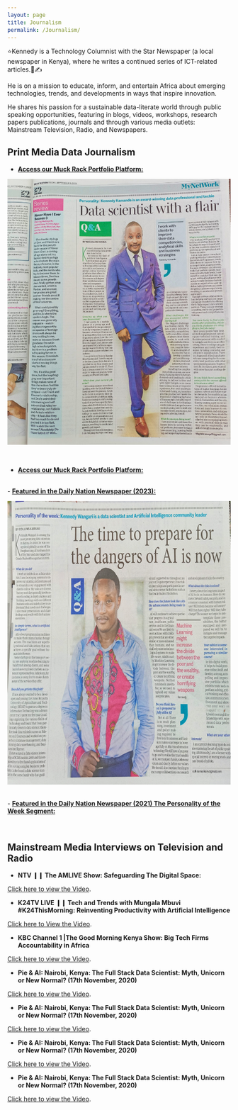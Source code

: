 ```yaml
---
layout: page
title: Journalism
permalink: /Journalism/
---
```


⭐Kennedy is a Technology Columnist with the Star Newspaper (a local newspaper in Kenya), where he writes a continued series of ICT-related articles.📰✍️ 

He is on a mission to educate, inform, and entertain Africa about emerging technologies, trends, and developments in ways that inspire innovation.

He shares his passion for a sustainable data-literate world through public speaking opportunities, featuring in blogs, videos, workshops, research papers publications, journals and through various media outlets: Mainstream Television, Radio, and Newspapers.

## Print Media Data Journalism

-   [**Access our Muck Rack Portfolio Platform:**](https://muckrack.com/kennedykwangari)
  

  <p align="center">
  <img width="750" height="600" src="https://raw.githubusercontent.com/kennedykwangari/kennedykwangari.github.io/master/images/kwangari2022.jpg">
</p>

<br/>

-   [**Access our Muck Rack Portfolio Platform:**](https://muckrack.com/kennedykwangari)


<br> -    [**Featured in the Daily Nation Newspaper (2023):**](https://nation.africa/resource/blob/4209762/73a0a7d1417e0fc14a5e953c14e409b6/weekly-review-34-data.pdf)

  <p align="center">
  <img width="750" height="640" src="https://raw.githubusercontent.com/kennedykwangari/kennedykwangari.github.io/master/images/kwangari2021.jpg">
</p>

<br> -   [**Featured in the Daily Nation Newspaper (2021) The Personality of the Week Segment:**](https://nation.africa/kenya/life-and-style/mynetwork/the-time-to-prepare-for-the-dangers-of-ai-is-now--3264594?fbclid=IwAR1gqlDOwUQad2gQbkVZS7rI9xYkiCcZO6z38eLswj_nvqGXrvQTy0lOz50)

<br/>

## Mainstream Media Interviews on Television and Radio

- **NTV ❙❙ The AMLIVE Show: Safeguarding The Digital Space:**
<p> <a href="https://youtu.be/Dsxx1_0MJeM">Click here to view the Video</a>.</p>

- **K24TV LIVE ❙❙ Tech and Trends with Mungala Mbuvi #K24ThisMorning: Reinventing Productivity with Artificial Intelligence**
<p> <a href="https://www.youtube.com/watch?v=bDqB-weE1n0">Click here to View the Video</a>.</p>

- **KBC Channel 1 |The Good Morning Kenya Show:  Big Tech Firms Accountability in Africa**
<p> <a href="https://www.youtube.com/watch?v=k4DbccWeNns">Click here to view the Video</a>.</p>






- **Pie & AI: Nairobi, Kenya: The Full Stack Data Scientist: Myth, Unicorn or New Normal? (17th November, 2020)**
<p> <a href="https://www.youtube.com/watch?v=bGzF2oi-veE">Click here to view the Video</a>.</p>


- **Pie & AI: Nairobi, Kenya: The Full Stack Data Scientist: Myth, Unicorn or New Normal? (17th November, 2020)**
<p> <a href="https://www.youtube.com/watch?v=bGzF2oi-veE">Click here to view the Video</a>.</p>



- **Pie & AI: Nairobi, Kenya: The Full Stack Data Scientist: Myth, Unicorn or New Normal? (17th November, 2020)**
<p> <a href="https://www.youtube.com/watch?v=bGzF2oi-veE">Click here to view the Video</a>.</p>



- **Pie & AI: Nairobi, Kenya: The Full Stack Data Scientist: Myth, Unicorn or New Normal? (17th November, 2020)**
<p> <a href="https://www.youtube.com/watch?v=bGzF2oi-veE">Click here to view the Video</a>.</p>












